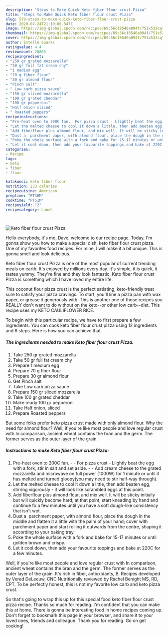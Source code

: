 ```yaml
---
description: "Steps to Make Quick Keto fiber flour crust Pizza"
title: "Steps to Make Quick Keto fiber flour crust Pizza"
slug: 579-steps-to-make-quick-keto-fiber-flour-crust-pizza
date: 2020-07-24T21:10:00.547Z
image: https://img-global.cpcdn.com/recipes/69c56c18540a094f/751x532cq70/keto-fiber-flour-crust-pizza-recipe-main-photo.jpg
thumbnail: https://img-global.cpcdn.com/recipes/69c56c18540a094f/751x532cq70/keto-fiber-flour-crust-pizza-recipe-main-photo.jpg
cover: https://img-global.cpcdn.com/recipes/69c56c18540a094f/751x532cq70/keto-fiber-flour-crust-pizza-recipe-main-photo.jpg
author: Estelle Sparks
ratingvalue: 4.4
reviewcount: 26865
recipeingredient:
- "250 gr grated mozzarella"
- "50 gr full fat cream chy"
- "1 medium egg"
- "70 g fiber flour"
- "30 gr almond flour"
- "Pinch salt"
- " Low carb pizza sauce"
- "150 gr sliced mozzarella"
- "100 gr grated cheddar"
- "100 gr pepperoni"
- "Half onion sliced"
- " Roasted peppers"
recipeinstructions:
- "Pre-heat oven to 200C fan.  For pizza crust - Llightly beat the egg with a fork, stir in salt and set aside.  Add cream cheese to the grated mozzarella and microwave on full power (1000W) for 1 minute or until it has melted and turned gloopy(you may need to stir half-way through)."
- "Let the melted cheese to cool it down a little, then add beaten egg, stirring vigorously - it will look like scrambled eggs at this point."
- "Add fiberflour plus almond flour, and mix well. It will be sticky initially but will quickly become hard; at that point, start kneading by hand and continue fo a few minutes until you have a soft dough-like consistency that isn&#39;t wet."
- "Dust a  parchment paper, with almond flour, place the dough in the middle and flatten it a little with the palm of your hand; cover with parchment paper and start rolling it outwards from the centre, shaping it according to your baking tray."
- "Poke the whole surface with a fork and bake for 15-17 minutes or until golden brown and crispy."
- "Let it cool down, then add your favourite toppings and bake at 220C for a few minutes."
categories:
- Recipe
tags:
- keto
- fiber
- flour

katakunci: keto fiber flour 
nutrition: 233 calories
recipecuisine: American
preptime: "PT36M"
cooktime: "PT51M"
recipeyield: "2"
recipecategory: Lunch

---
```



![Keto fiber flour crust Pizza](https://img-global.cpcdn.com/recipes/69c56c18540a094f/751x532cq70/keto-fiber-flour-crust-pizza-recipe-main-photo.jpg)

Hello everybody, it's me, Dave, welcome to our recipe page. Today, I'm gonna show you how to make a special dish, keto fiber flour crust pizza. One of my favorites food recipes. For mine, I will make it a bit unique. This is gonna smell and look delicious.

Keto fiber flour crust Pizza is one of the most popular of current trending meals on earth. It's enjoyed by millions every day. It's simple, it is quick, it tastes yummy. They're fine and they look fantastic. Keto fiber flour crust Pizza is something which I have loved my entire life.

This coconut flour pizza crust is the perfect satiating, keto-friendly treat sure to satisfy your pizza cravings. To start, you&#39;ll line a pizza pan with wax paper, or grease it generously with. This is another one of those recipes you REALLY don&#39;t want to do without on the keto--or other low carb--diet. This recipe uses my KETO CAULIFLOWER RICE.


To begin with this particular recipe, we have to first prepare a few ingredients. You can cook keto fiber flour crust pizza using 12 ingredients and 6 steps. Here is how you can achieve that.

<!--inarticleads1-->

##### The ingredients needed to make Keto fiber flour crust Pizza:

1. Take 250 gr grated mozzarella
1. Take 50 gr full fat cream chy
1. Prepare 1 medium egg
1. Prepare 70 g fiber flour
1. Prepare 30 gr almond flour
1. Get Pinch salt
1. Take  Low carb pizza sauce
1. Prepare 150 gr sliced mozzarella
1. Take 100 gr grated cheddar
1. Make ready 100 gr pepperoni
1. Take Half onion, sliced
1. Prepare  Roasted peppers


But some folks prefer keto pizza crust made with only almond flour. Why the need for almond flour? Well, if you&#39;re like most people and love regular crust with In comparison, ancient wheat contains the bran and the germ. The former serves as the outer layer of the grain. 

<!--inarticleads2-->

##### Instructions to make Keto fiber flour crust Pizza:

1. Pre-heat oven to 200C fan. -  - For pizza crust - Llightly beat the egg with a fork, stir in salt and set aside. -  - Add cream cheese to the grated mozzarella and microwave on full power (1000W) for 1 minute or until it has melted and turned gloopy(you may need to stir half-way through).
1. Let the melted cheese to cool it down a little, then add beaten egg, stirring vigorously - it will look like scrambled eggs at this point.
1. Add fiberflour plus almond flour, and mix well. It will be sticky initially but will quickly become hard; at that point, start kneading by hand and continue fo a few minutes until you have a soft dough-like consistency that isn&#39;t wet.
1. Dust a  parchment paper, with almond flour, place the dough in the middle and flatten it a little with the palm of your hand; cover with parchment paper and start rolling it outwards from the centre, shaping it according to your baking tray.
1. Poke the whole surface with a fork and bake for 15-17 minutes or until golden brown and crispy.
1. Let it cool down, then add your favourite toppings and bake at 220C for a few minutes.


Well, if you&#39;re like most people and love regular crust with In comparison, ancient wheat contains the bran and the germ. The former serves as the outer layer of the grain. It&#39;s rich in fiber, antioxidants, B. Recipes developed by Vered DeLeeuw, CNC Nutritionally reviewed by Rachel Benight MS, RD, CPT. To be perfectly honest, this is not my favorite low carb and keto pizza crust. 

So that's going to wrap this up for this special food keto fiber flour crust pizza recipe. Thanks so much for reading. I'm confident that you can make this at home. There is gonna be interesting food in home recipes coming up. Don't forget to bookmark this page in your browser, and share it to your loved ones, friends and colleague. Thank you for reading. Go on get cooking!
